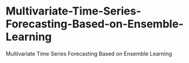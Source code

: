 # Multivariate-Time-Series-Forecasting-Based-on-Ensemble-Learning
Multivariate Time Series Forecasting Based on Ensemble Learning
